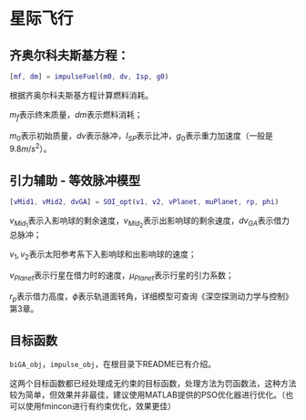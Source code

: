 # 星际飞行

## 齐奥尔科夫斯基方程：

```matlab
[mf, dm] = impulseFuel(m0, dv, Isp, g0)
```

根据齐奥尔科夫斯基方程计算燃料消耗。

$m_f$表示终末质量，$dm$表示燃料消耗；

$m_0$表示初始质量，$dv$表示脉冲，$I_{SP}$表示比冲，$g_0$表示重力加速度（一般是$9.8m/s^2$）。

## 引力辅助 - 等效脉冲模型

```matlab
[vMid1, vMid2, dvGA] = SOI_opt(v1, v2, vPlanet, muPlanet, rp, phi)
```

$v_{Mid_1}$表示入影响球的剩余速度，$v_{Mid_2}$表示出影响球的剩余速度，$dv_{GA}$表示借力总脉冲；

$v_1,v_2$表示太阳参考系下入影响球和出影响球的速度；

$v_{Planet}$表示行星在借力时的速度，$\mu_{Planet}$表示行星的引力系数；

$r_p$表示借力高度，$\phi$表示轨道面转角，详细模型可查询《深空探测动力学与控制》第3章。

## 目标函数

`biGA_obj`，`impulse_obj`，在根目录下README已有介绍。

这两个目标函数都已经处理成无约束的目标函数，处理方法为罚函数法，这种方法较为简单，但效果并非最佳，建议使用MATLAB提供的PSO优化器进行优化。（也可以使用fmincon进行有约束优化，效果更佳）

